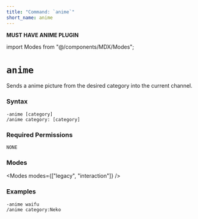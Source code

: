 ```yaml
---
title: "Command: `anime`"
short_name: anime
---
```


**MUST HAVE ANIME PLUGIN**

import Modes from "@/components/MDX/Modes";

# `anime`

Sends a anime picture from the desired category into the current channel.

### Syntax

```
-anime [category]
/anime category: [category]
```

### Required Permissions

`NONE`

### Modes

<Modes modes={["legacy", "interaction"]} />

### Examples

```
-anime waifu
/anime category:Neko
```
